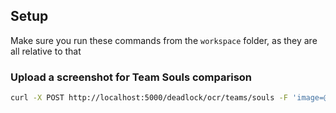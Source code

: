 ## Setup

Make sure you run these commands from the `workspace` folder, as they are all relative to that

### Upload a screenshot for Team Souls comparison

```bash
curl -X POST http://localhost:5000/deadlock/ocr/teams/souls -F 'image=@test/screenshot.jpg'
```